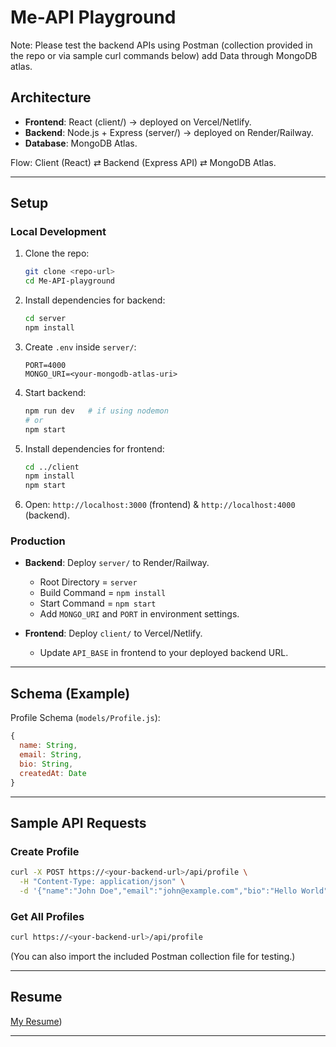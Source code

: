 



# Me-API Playground

Note: Please test the backend APIs using Postman (collection provided in the repo or via sample curl commands below) add Data through MongoDB atlas.

## Architecture

* **Frontend**: React (client/) → deployed on Vercel/Netlify.
* **Backend**: Node.js + Express (server/) → deployed on Render/Railway.
* **Database**: MongoDB Atlas.

Flow:
Client (React) ⇄ Backend (Express API) ⇄ MongoDB Atlas.

---

## Setup

### Local Development

1. Clone the repo:

   ```bash
   git clone <repo-url>
   cd Me-API-playground
   ```
2. Install dependencies for backend:

   ```bash
   cd server
   npm install
   ```
3. Create `.env` inside `server/`:

   ```
   PORT=4000
   MONGO_URI=<your-mongodb-atlas-uri>
   ```
4. Start backend:

   ```bash
   npm run dev   # if using nodemon
   # or
   npm start
   ```
5. Install dependencies for frontend:

   ```bash
   cd ../client
   npm install
   npm start
   ```
6. Open: `http://localhost:3000` (frontend) & `http://localhost:4000` (backend).

### Production

* **Backend**: Deploy `server/` to Render/Railway.

  * Root Directory = `server`
  * Build Command = `npm install`
  * Start Command = `npm start`
  * Add `MONGO_URI` and `PORT` in environment settings.
* **Frontend**: Deploy `client/` to Vercel/Netlify.

  * Update `API_BASE` in frontend to your deployed backend URL.

---

## Schema (Example)

Profile Schema (`models/Profile.js`):

```js
{
  name: String,
  email: String,
  bio: String,
  createdAt: Date
}
```

---

## Sample API Requests

### Create Profile

```bash
curl -X POST https://<your-backend-url>/api/profile \
  -H "Content-Type: application/json" \
  -d '{"name":"John Doe","email":"john@example.com","bio":"Hello World"}'
```

### Get All Profiles

```bash
curl https://<your-backend-url>/api/profile
```

(You can also import the included Postman collection file for testing.)

---





## Resume

[My Resume](https://drive.google.com/file/d/1pkJdnH1SSyYhHQYVZt32Urs_DtwVVlIz/view?usp=sharing))

---


